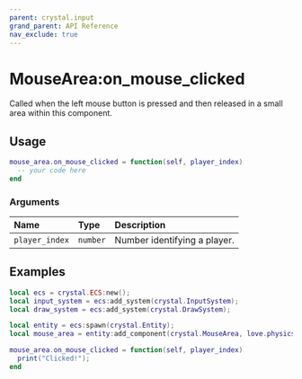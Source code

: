 ```yaml
---
parent: crystal.input
grand_parent: API Reference
nav_exclude: true
---
```


# MouseArea:on_mouse_clicked

Called when the left mouse button is pressed and then released in a small area within this component.

## Usage

```lua
mouse_area.on_mouse_clicked = function(self, player_index)
  -- your code here
end
```

### Arguments

| Name           | Type     | Description                  |
| :------------- | :------- | :--------------------------- |
| `player_index` | `number` | Number identifying a player. |

## Examples

```lua
local ecs = crystal.ECS:new();
local input_system = ecs:add_system(crystal.InputSystem);
local draw_system = ecs:add_system(crystal.DrawSystem);

local entity = ecs:spawn(crystal.Entity);
local mouse_area = entity:add_component(crystal.MouseArea, love.physics.newCircleShape(10));

mouse_area.on_mouse_clicked = function(self, player_index)
  print("Clicked!");
end
```
